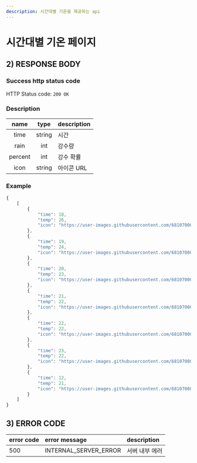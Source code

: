 ```yaml
---
description: 시간대별 기온을 제공하는 api
---
```


# 시간대별 기온 페이지

## 2\) RESPONSE BODY

### Success http status code

HTTP Status code: `200 OK`

### Description

| name | type | description |
| :---: | :---: | :--- |
| time | string | 시간 |
| rain | int | 강수량 |
| percent | int | 강수 확률 |
| icon | string | 아이콘 URL |

### Example

```javascript
{
    [
        {
            "time": 18,
            "temp": 26,
            "icon": "https://user-images.githubusercontent.com/68107000/124224687-19f86b00-db41-11eb-9090-d2b32f38fa67.png" 
        },
        {
            "time": 19,
            "temp": 24,
            "icon": "https://user-images.githubusercontent.com/68107000/124224687-19f86b00-db41-11eb-9090-d2b32f38fa67.png"
        },
        {
            "time": 20,
            "temp": 23,
            "icon": "https://user-images.githubusercontent.com/68107000/124224687-19f86b00-db41-11eb-9090-d2b32f38fa67.png"
        },
        {
            "time": 21,
            "temp": 22,
            "icon": "https://user-images.githubusercontent.com/68107000/124224687-19f86b00-db41-11eb-9090-d2b32f38fa67.png"
        },
        {
            "time": 22,
            "temp": 22,
            "icon": "https://user-images.githubusercontent.com/68107000/124224687-19f86b00-db41-11eb-9090-d2b32f38fa67.png"
        },
        {
            "time": 23,
            "temp": 22,
            "icon": "https://user-images.githubusercontent.com/68107000/174224687-19f86b00-db41-11eb-9090-d2b32f38fa67.png"
        },
        {
            "time": 12,
            "temp": 21,
            "icon": "https://user-images.githubusercontent.com/68107000/174224687-19f86b00-db41-11eb-9090-d2b32f38fa67.png"
        }
    ]
}
```

## 3\) ERROR CODE

| error code | error message | description |
| :--- | :--- | :--- |
| 500 | INTERNAL\_SERVER\_ERROR | 서버 내부 에러 |

